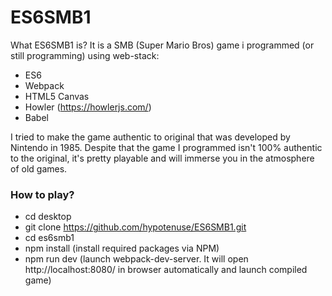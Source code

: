 # ES6SMB1
What ES6SMB1 is?
It is a SMB (Super Mario Bros) game i programmed (or still programming) using web-stack:

- ES6
- Webpack
- HTML5 Canvas
- Howler (https://howlerjs.com/)
- Babel

I tried to make the game authentic to original that was developed by Nintendo in 1985. Despite that the game I programmed isn't 100% authentic to the original, it's pretty playable and will immerse you in the atmosphere of old games.

### How to play?
- cd desktop
- git clone https://github.com/hypotenuse/ES6SMB1.git
- cd es6smb1
- npm install (install required packages via NPM)
- npm run dev (launch webpack-dev-server. It will open http://localhost:8080/ in browser automatically and launch compiled game)

